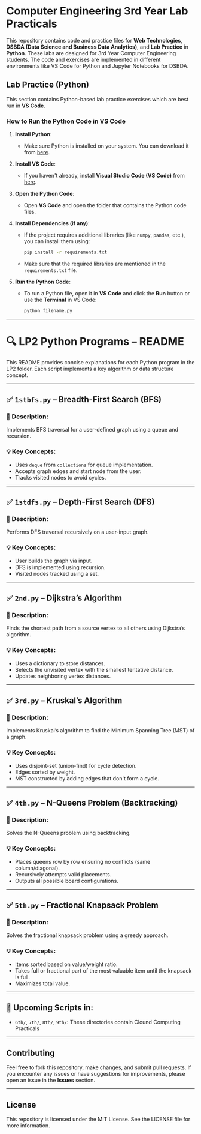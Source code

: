 # Computer Engineering 3rd Year Lab Practicals

This repository contains code and practice files for **Web Technologies**, **DSBDA (Data Science and Business Data Analytics)**, and **Lab Practice** in **Python**. These labs are designed for 3rd Year Computer Engineering students. The code and exercises are implemented in different environments like VS Code for Python and Jupyter Notebooks for DSBDA.

## Lab Practice (Python)

This section contains Python-based lab practice exercises which are best run in **VS Code**.

### How to Run the Python Code in VS Code

1. **Install Python**:
   - Make sure Python is installed on your system. You can download it from [here](https://www.python.org/downloads/).

2. **Install VS Code**:
   - If you haven't already, install **Visual Studio Code (VS Code)** from [here](https://code.visualstudio.com/Download).

3. **Open the Python Code**:
   - Open **VS Code** and open the folder that contains the Python code files.

4. **Install Dependencies (if any)**:
   - If the project requires additional libraries (like `numpy`, `pandas`, etc.), you can install them using:
     ```bash
     pip install -r requirements.txt
     ```
   - Make sure that the required libraries are mentioned in the `requirements.txt` file.

5. **Run the Python Code**:
   - To run a Python file, open it in **VS Code** and click the **Run** button or use the **Terminal** in VS Code:
     ```bash
     python filename.py
     ```

---

# 🔍 LP2 Python Programs – README

This README provides concise explanations for each Python program in the LP2 folder. Each script implements a key algorithm or data structure concept.

---

## ✅ `1stbfs.py` – Breadth-First Search (BFS)

### 🔧 Description:
Implements BFS traversal for a user-defined graph using a queue and recursion.

### 💡 Key Concepts:
- Uses `deque` from `collections` for queue implementation.
- Accepts graph edges and start node from the user.
- Tracks visited nodes to avoid cycles.

---

## ✅ `1stdfs.py` – Depth-First Search (DFS)

### 🔧 Description:
Performs DFS traversal recursively on a user-input graph.

### 💡 Key Concepts:
- User builds the graph via input.
- DFS is implemented using recursion.
- Visited nodes tracked using a set.

---

## ✅ `2nd.py` – Dijkstra’s Algorithm

### 🔧 Description:
Finds the shortest path from a source vertex to all others using Dijkstra’s algorithm.

### 💡 Key Concepts:
- Uses a dictionary to store distances.
- Selects the unvisited vertex with the smallest tentative distance.
- Updates neighboring vertex distances.

---

## ✅ `3rd.py` – Kruskal’s Algorithm

### 🔧 Description:
Implements Kruskal’s algorithm to find the Minimum Spanning Tree (MST) of a graph.

### 💡 Key Concepts:
- Uses disjoint-set (union-find) for cycle detection.
- Edges sorted by weight.
- MST constructed by adding edges that don't form a cycle.

---

## ✅ `4th.py` – N-Queens Problem (Backtracking)

### 🔧 Description:
Solves the N-Queens problem using backtracking.

### 💡 Key Concepts:
- Places queens row by row ensuring no conflicts (same column/diagonal).
- Recursively attempts valid placements.
- Outputs all possible board configurations.

---

## ✅ `5th.py` – Fractional Knapsack Problem

### 🔧 Description:
Solves the fractional knapsack problem using a greedy approach.

### 💡 Key Concepts:
- Items sorted based on value/weight ratio.
- Takes full or fractional part of the most valuable item until the knapsack is full.
- Maximizes total value.

---

## 📁 Upcoming Scripts in:
- `6th/`, `7th/`, `8th/`, `9th/`: These directories contain Clound Computing Practicals

---


## Contributing

Feel free to fork this repository, make changes, and submit pull requests. If you encounter any issues or have suggestions for improvements, please open an issue in the **Issues** section.

---

## License

This repository is licensed under the MIT License. See the LICENSE file for more information.
